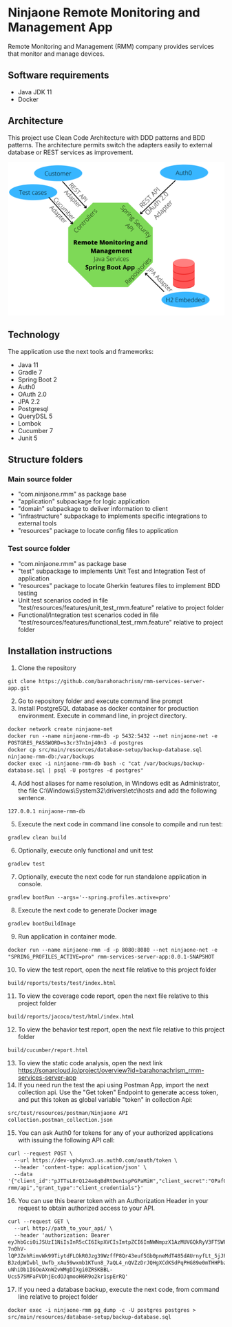 # Ninjaone Remote Monitoring and Management App
Remote Monitoring and Management (RMM) company provides services that monitor
and manage devices.
## Software requirements
- Java JDK 11
- Docker
## Architecture
This project use Clean Code Architecture with DDD patterns and BDD patterns. The architecture permits switch the adapters easily to external database or REST services as improvement. 

![RMM Architecture](src/main/resources/images/NinjaoneRmmArch.png "RMM Architecture")

## Technology
The application use the next tools and frameworks:
- Java 11
- Gradle 7
- Spring Boot 2
- Auth0
- OAuth 2.0
- JPA 2.2
- Postgresql
- QueryDSL 5
- Lombok
- Cucumber 7
- Junit 5
## Structure folders
### Main source folder
- "com.ninjaone.rmm" as package base
- "application" subpackage for logic application
- "domain" subpackage to deliver information to client
- "infrastructure" subpackage to implements specific integrations to external tools
- "resources" package to locate config files to application
### Test source folder
- "com.ninjaone.rmm" as package base
- "test" subpackage to implements Unit Test and Integration Test of application
- "resources" package to locate Gherkin features files to implement BDD testing
- Unit test scenarios coded in file "test/resources/features/unit_test_rmm.feature" relative to project folder
- Functional/Integration test scenarios coded in file "test/resources/features/functional_test_rmm.feature" relative to project folder
## Installation instructions
1. Clone the repository
```
git clone https://github.com/barahonachrism/rmm-services-server-app.git
```
2. Go to repository folder and execute command line prompt
3. Install PostgreSQL database as docker container for production environment. Execute in command line, in project directory.
```
docker network create ninjaone-net
docker run --name ninjaone-rmm-db -p 5432:5432 --net ninjaone-net -e POSTGRES_PASSWORD=s3cr37n1nj40n3 -d postgres
docker cp src/main/resources/database-setup/backup-database.sql ninjaone-rmm-db:/var/backups
docker exec -i ninjaone-rmm-db bash -c "cat /var/backups/backup-database.sql | psql -U postgres -d postgres" 
```
4. Add host aliases for name resolution, in Windows edit as Administrator, the file C:\Windows\System32\drivers\etc\hosts
and add the following sentence.
```
127.0.0.1 ninjaone-rmm-db
```
5. Execute the next code in command line console to compile and run test:
```
gradlew clean build
```
6. Optionally, execute only functional and unit test
```
gradlew test
```
7. Optionally, execute the next code for run standalone application in console. 
```
gradlew bootRun --args='--spring.profiles.active=pro'
```
8. Execute the next code to generate Docker image
```
gradlew bootBuildImage
```
9. Run application in container mode. 
```
docker run --name ninjaone-rmm -d -p 8080:8080 --net ninjaone-net -e "SPRING_PROFILES_ACTIVE=pro" rmm-services-server-app:0.0.1-SNAPSHOT
```
10. To view the test report, open the next file relative to this project folder
```
build/reports/tests/test/index.html
```
11. To view the coverage code report, open the next file relative to this project folder
```
build/reports/jacoco/test/html/index.html
```
12. To view the behavior test report, open the next file relative to this project folder
```
build/cucumber/report.html
```
13. To view the static code analysis, open the next link https://sonarcloud.io/project/overview?id=barahonachrism_rmm-services-server-app
14. If you need run the test the api using Postman App, import the next collection api. Use the "Get token" Endpoint to generate access token, 
and put this token as global variable "token" in collection Api:
```
src/test/resources/postman/Ninjaone API collection.postman_collection.json
```
15. You can ask Auth0 for tokens for any of your authorized applications with issuing the following API call:
```
curl --request POST \
  --url https://dev-vph4ynx3.us.auth0.com/oauth/token \
  --header 'content-type: application/json' \
  --data '{"client_id":"pJTTsL8rQ124e8qBdRtDen1spPGPaMiH","client_secret":"OPaf0QoWVWaHxIX_S1CZ3KEI5OUqolUsNzeM1at1hXPSI0cmasx__bQtdxgvr__1","audience":"https://ninjaone-rmm/api","grant_type":"client_credentials"}'
```
16. You can use this bearer token with an Authorization Header in your request to obtain authorized access to your API.
```
curl --request GET \
  --url http://path_to_your_api/ \
  --header 'authorization: Bearer eyJhbGciOiJSUzI1NiIsInR5cCI6IkpXVCIsImtpZCI6ImNWNmpzX1AzMUVGQkRyV3FTSWFBWCJ9.eyJpc3MiOiJodHRwczovL2Rldi12cGg0eW54My51cy5hdXRoMC5jb20vIiwic3ViIjoicEpUVHNMOHJRMTI0ZThxQmRSdERlbjFzcFBHUGFNaUhAY2xpZW50cyIsImF1ZCI6Imh0dHBzOi8vbmluamFvbmUtcm1tL2FwaSIsImlhdCI6MTY0ODU5MjQ4OCwiZXhwIjoxNjQ4Njc4ODg4LCJhenAiOiJwSlRUc0w4clExMjRlOHFCZFJ0RGVuMXNwUEdQYU1pSCIsImd0eSI6ImNsaWVudC1jcmVkZW50aWFscyJ9.WNdaLX8g-7n0hV-lQPJZehRimvWk99TiytdFLOkR0Jzg39WzffP8Qr43euf5Gb0pneMdT485dAUrnyfLt_5jJPzVnsF-BJzdpWIwbl_Uwfb_xAu59wxmb1KTun8_7aQL4_nQVZzDrJQHgXCdKSdPqPHG89e0mTHHPbz26gWVpCK_xgFoFT2iIVybeYGXGaZMQIUZfXZKakhOgySn0ssix2LY2VYzXsP5k5nE5t48v4hw825K9zzutYmlTdZ6f7VVRAt4JmAiFMfRQ-uNhiDb1IGOeAXnW2vWMgDIXgi0ZRSKBBL-Ucs57SMFaFVDhjEcdOJqmooH6R9o2kr1spErRQ'
```
17. If you need a database backup, execute the next code, from command line relative to project folder
```
docker exec -i ninjaone-rmm pg_dump -c -U postgres postgres > src/main/resources/database-setup/backup-database.sql 
```